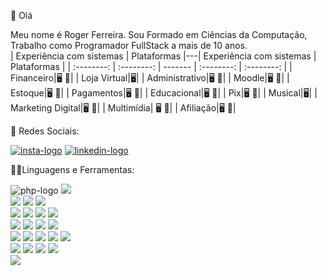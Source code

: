 🚀  Olá

Meu nome é Roger Ferreira. Sou Formado em Ciências da Computação, Trabalho como Programador FullStack a mais de 10 anos.
<br>
| Experiência com sistemas  | Plataformas   |---| Experiência com sistemas  | Plataformas   |
| :--------: | :--------: | ------- | :--------: | :--------: |
| Financeiro|🖥️ 📱|  | Loja Virtual|🖥️|
| Administrativo|🖥️ 📱|  | Moodle|🖥️ 📱|
| Estoque|🖥️ 📱|  | Pagamentos|🖥️ 📱|
| Educacional|🖥️ 📱|  | Pix|🖥️ 📱|
| Musical|🖥️|  | Marketing Digital|🖥️ 📱|
| Multimídia| 🖥️ 📱|  | Afiliação|🖥️ 📱|


📱 Redes Sociais:


<a href="https://www.instagram.com/roger.ferreira.rj/"> <img src="https://img.shields.io/badge/Instagram-E4405F?style=for-the-badge&logo=instagram&logoColor=white" alt="insta-logo"/></a>            <a href="https://www.linkedin.com/in/rogerdarochaferreira"> <img src="https://img.shields.io/badge/LinkedIn-0077B5?style=for-the-badge&logo=linkedin&logoColor=white" alt="linkedin-logo" /></a>

👨‍💻Linguagens e Ferramentas: 

<img src="https://img.shields.io/badge/PHP-777BB4?style=for-the-badge&logo=php&logoColor=white" alt="php-logo"/>       <img src="https://img.shields.io/badge/Laravel-FF2D20?style=for-the-badge&logo=laravel&logoColor=white" /><br>
<img src="https://img.shields.io/badge/PostgreSQL-316192?style=for-the-badge&logo=postgresql&logoColor=white" />
<img src="https://img.shields.io/badge/MySQL-00000F?style=for-the-badge&logo=mysql&logoColor=white" />
<img src="https://img.shields.io/badge/SQLite-07405E?style=for-the-badge&logo=sqlite&logoColor=white" /><br>
<img src="https://img.shields.io/badge/Angular-DD0031?style=for-the-badge&logo=angular&logoColor=white"/>
<img src="https://img.shields.io/badge/AngularJS-E23237?style=for-the-badge&logo=angularjs&logoColor=white" />
<img src="https://img.shields.io/badge/React-20232A?style=for-the-badge&logo=react&logoColor=61DAFB" />
<img src="https://img.shields.io/badge/Vue.js-35495E?style=for-the-badge&logo=vue.js&logoColor=4FC08D" /><br>
<img src="https://img.shields.io/badge/JavaScript-323330?style=for-the-badge&logo=javascript&logoColor=F7DF1E"/>
<img src="https://img.shields.io/badge/jQuery-0769AD?style=for-the-badge&logo=jquery&logoColor=white" />
<img src="https://img.shields.io/badge/TypeScript-007ACC?style=for-the-badge&logo=typescript&logoColor=white"/>
<img src="https://img.shields.io/badge/Node.js-43853D?style=for-the-badge&logo=node.js&logoColor=white" /><br>
<img src="https://img.shields.io/badge/HTML5-E34F26?style=for-the-badge&logo=html5&logoColor=white"/>
<img src="https://img.shields.io/badge/CSS-239120?&style=for-the-badge&logo=css3&logoColor=white"/>
<img src="https://img.shields.io/badge/CSS3-1572B6?style=for-the-badge&logo=css3&logoColor=white" />
<img src="https://img.shields.io/badge/Bootstrap-563D7C?style=for-the-badge&logo=bootstrap&logoColor=white" />
<img src="https://img.shields.io/badge/Material--UI-0081CB?style=for-the-badge&logo=material-ui&logoColor=white" /><br>
<img src="https://img.shields.io/badge/Android-3DDC84?style=for-the-badge&logo=android&logoColor=white" />
<img src="https://img.shields.io/badge/React_Native-20232A?style=for-the-badge&logo=react&logoColor=61DAFB" />
<img src="https://img.shields.io/badge/Ionic-3880FF?style=for-the-badge&logo=ionic&logoColor=white" />
<img src="https://img.shields.io/badge/Flutter-02569B?style=for-the-badge&logo=flutter&logoColor=white" /><br>
<img src="https://img.shields.io/badge/GIT-E44C30?style=for-the-badge&logo=git&logoColor=white"/>

<br>
<br>
